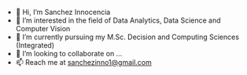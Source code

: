 - 👋 Hi, I’m Sanchez Innocencia
- 👀 I’m interested in the field of Data Analytics, Data Science and Computer Vision
- 🌱 I’m currently pursuing my M.Sc. Decision and Computing Sciences (Integrated)
- 💞️ I’m looking to collaborate on ...
- 📫 Reach me at sanchezinno1@gmail.com

<!---
sanchu01/sanchu01 is a ✨ special ✨ repository because its `README.md` (this file) appears on your GitHub profile.
You can click the Preview link to take a look at your changes.
--->
